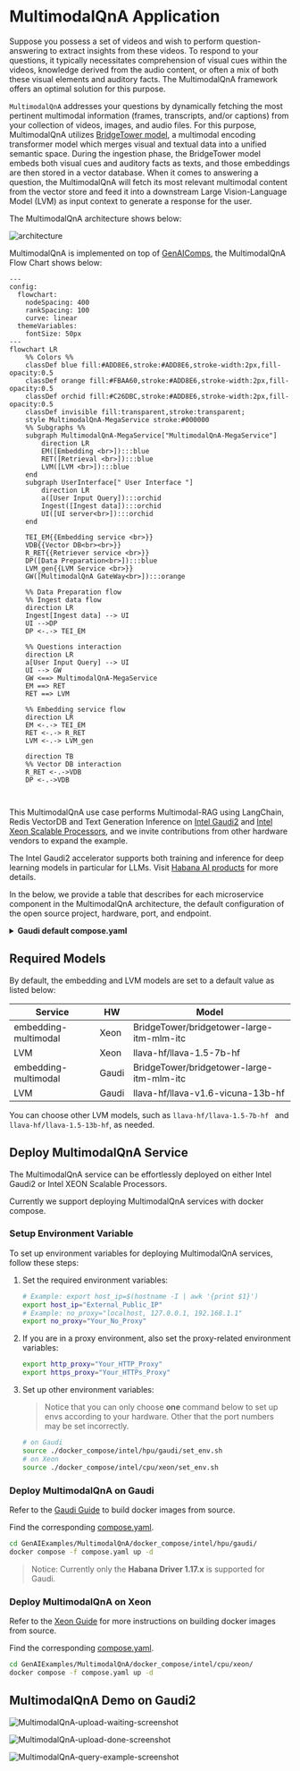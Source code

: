 # MultimodalQnA Application

Suppose you possess a set of videos and wish to perform question-answering to extract insights from these videos. To respond to your questions, it typically necessitates comprehension of visual cues within the videos, knowledge derived from the audio content, or often a mix of both these visual elements and auditory facts. The MultimodalQnA framework offers an optimal solution for this purpose.

`MultimodalQnA` addresses your questions by dynamically fetching the most pertinent multimodal information (frames, transcripts, and/or captions) from your collection of videos, images, and audio files. For this purpose, MultimodalQnA utilizes [BridgeTower model](https://huggingface.co/BridgeTower/bridgetower-large-itm-mlm-gaudi), a multimodal encoding transformer model which merges visual and textual data into a unified semantic space. During the ingestion phase, the BridgeTower model embeds both visual cues and auditory facts as texts, and those embeddings are then stored in a vector database. When it comes to answering a question, the MultimodalQnA will fetch its most relevant multimodal content from the vector store and feed it into a downstream Large Vision-Language Model (LVM) as input context to generate a response for the user.

The MultimodalQnA architecture shows below:

![architecture](./assets/img/MultimodalQnA.png)

MultimodalQnA is implemented on top of [GenAIComps](https://github.com/opea-project/GenAIComps), the MultimodalQnA Flow Chart shows below:

```mermaid
---
config:
  flowchart:
    nodeSpacing: 400
    rankSpacing: 100
    curve: linear
  themeVariables:
    fontSize: 50px
---
flowchart LR
    %% Colors %%
    classDef blue fill:#ADD8E6,stroke:#ADD8E6,stroke-width:2px,fill-opacity:0.5
    classDef orange fill:#FBAA60,stroke:#ADD8E6,stroke-width:2px,fill-opacity:0.5
    classDef orchid fill:#C26DBC,stroke:#ADD8E6,stroke-width:2px,fill-opacity:0.5
    classDef invisible fill:transparent,stroke:transparent;
    style MultimodalQnA-MegaService stroke:#000000
    %% Subgraphs %%
    subgraph MultimodalQnA-MegaService["MultimodalQnA-MegaService"]
        direction LR
        EM([Embedding <br>]):::blue
        RET([Retrieval <br>]):::blue
        LVM([LVM <br>]):::blue
    end
    subgraph UserInterface[" User Interface "]
        direction LR
        a([User Input Query]):::orchid
        Ingest([Ingest data]):::orchid
        UI([UI server<br>]):::orchid
    end

    TEI_EM{{Embedding service <br>}}
    VDB{{Vector DB<br><br>}}
    R_RET{{Retriever service <br>}}
    DP([Data Preparation<br>]):::blue
    LVM_gen{{LVM Service <br>}}
    GW([MultimodalQnA GateWay<br>]):::orange

    %% Data Preparation flow
    %% Ingest data flow
    direction LR
    Ingest[Ingest data] --> UI
    UI -->DP
    DP <-.-> TEI_EM

    %% Questions interaction
    direction LR
    a[User Input Query] --> UI
    UI --> GW
    GW <==> MultimodalQnA-MegaService
    EM ==> RET
    RET ==> LVM

    %% Embedding service flow
    direction LR
    EM <-.-> TEI_EM
    RET <-.-> R_RET
    LVM <-.-> LVM_gen

    direction TB
    %% Vector DB interaction
    R_RET <-.->VDB
    DP <-.->VDB



```

This MultimodalQnA use case performs Multimodal-RAG using LangChain, Redis VectorDB and Text Generation Inference on [Intel Gaudi2](https://www.intel.com/content/www/us/en/products/details/processors/ai-accelerators/gaudi-overview.html) and [Intel Xeon Scalable Processors](https://www.intel.com/content/www/us/en/products/details/processors/xeon.html), and we invite contributions from other hardware vendors to expand the example.

The Intel Gaudi2 accelerator supports both training and inference for deep learning models in particular for LLMs. Visit [Habana AI products](https://habana.ai/products) for more details.

In the below, we provide a table that describes for each microservice component in the MultimodalQnA architecture, the default configuration of the open source project, hardware, port, and endpoint.

<details>
<summary><b>Gaudi default compose.yaml</b></summary>

| MicroService | Open Source Project   | HW    | Port | Endpoint                                        |
| ------------ | --------------------- | ----- | ---- | ----------------------------------------------- |
| Embedding    | Langchain             | Xeon  | 6000 | /v1/embeddings                                  |
| Retriever    | Langchain, Redis      | Xeon  | 7000 | /v1/multimodal_retrieval                        |
| LVM          | Langchain, TGI        | Gaudi | 9399 | /v1/lvm                                         |
| Dataprep     | Redis, Langchain, TGI | Gaudi | 6007 | /v1/generate_transcripts, /v1/generate_captions |

</details>

## Required Models

By default, the embedding and LVM models are set to a default value as listed below:

| Service              | HW    | Model                                     |
| -------------------- | ----- | ----------------------------------------- |
| embedding-multimodal | Xeon  | BridgeTower/bridgetower-large-itm-mlm-itc |
| LVM                  | Xeon  | llava-hf/llava-1.5-7b-hf                  |
| embedding-multimodal | Gaudi | BridgeTower/bridgetower-large-itm-mlm-itc |
| LVM                  | Gaudi | llava-hf/llava-v1.6-vicuna-13b-hf         |

You can choose other LVM models, such as `llava-hf/llava-1.5-7b-hf ` and `llava-hf/llava-1.5-13b-hf`, as needed.

## Deploy MultimodalQnA Service

The MultimodalQnA service can be effortlessly deployed on either Intel Gaudi2 or Intel XEON Scalable Processors.

Currently we support deploying MultimodalQnA services with docker compose.

### Setup Environment Variable

To set up environment variables for deploying MultimodalQnA services, follow these steps:

1. Set the required environment variables:

   ```bash
   # Example: export host_ip=$(hostname -I | awk '{print $1}')
   export host_ip="External_Public_IP"
   # Example: no_proxy="localhost, 127.0.0.1, 192.168.1.1"
   export no_proxy="Your_No_Proxy"
   ```

2. If you are in a proxy environment, also set the proxy-related environment variables:

   ```bash
   export http_proxy="Your_HTTP_Proxy"
   export https_proxy="Your_HTTPs_Proxy"
   ```

3. Set up other environment variables:

   > Notice that you can only choose **one** command below to set up envs according to your hardware. Other that the port numbers may be set incorrectly.

   ```bash
   # on Gaudi
   source ./docker_compose/intel/hpu/gaudi/set_env.sh
   # on Xeon
   source ./docker_compose/intel/cpu/xeon/set_env.sh
   ```

### Deploy MultimodalQnA on Gaudi

Refer to the [Gaudi Guide](./docker_compose/intel/hpu/gaudi/README.md) to build docker images from source.

Find the corresponding [compose.yaml](./docker_compose/intel/hpu/gaudi/compose.yaml).

```bash
cd GenAIExamples/MultimodalQnA/docker_compose/intel/hpu/gaudi/
docker compose -f compose.yaml up -d
```

> Notice: Currently only the **Habana Driver 1.17.x** is supported for Gaudi.

### Deploy MultimodalQnA on Xeon

Refer to the [Xeon Guide](./docker_compose/intel/cpu/xeon/README.md) for more instructions on building docker images from source.

Find the corresponding [compose.yaml](./docker_compose/intel/cpu/xeon/compose.yaml).

```bash
cd GenAIExamples/MultimodalQnA/docker_compose/intel/cpu/xeon/
docker compose -f compose.yaml up -d
```

## MultimodalQnA Demo on Gaudi2

![MultimodalQnA-upload-waiting-screenshot](./assets/img/upload-gen-trans.png)

![MultimodalQnA-upload-done-screenshot](./assets/img/upload-gen-captions.png)

![MultimodalQnA-query-example-screenshot](./assets/img/example_query.png)
